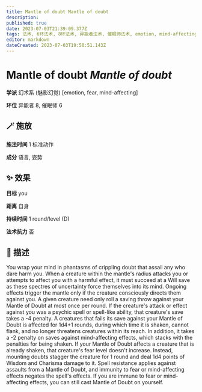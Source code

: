 ```yaml
---
title: Mantle of doubt Mantle of doubt
description: 
published: true
date: 2023-07-03T21:39:09.377Z
tags: 法术, 6环法术, 8环法术, 异能者法术, 催眠师法术, emotion, mind-affecting, 幻术系, fear, 魅影幻觉
editor: markdown
dateCreated: 2023-07-03T19:50:51.143Z
---
```


# **Mantle of doubt** *Mantle of doubt*

**学派** 幻术系 (魅影幻觉) \[emotion, fear, mind-affecting\] 

**环位** 异能者 8, 催眠师 6

## 🪄 施放

**施法时间** 1 标准动作

**成分** 语言, 姿势

## ✨ 效果 

**目标** you 

**距离** 自身  

**持续时间** 1 round/level (D) 

**法术抗力** 否

## 📖 描述

You wrap your mind in phantasms of crippling doubt that assail any who dare harm you. When a creature within the mantle's radius attacks you or attempts to affect you with a harmful effect, it must succeed at a Will save as these spectres of uncertainty force themselves into its mind. Ongoing effects trigger the mantle only if the creature consciously directs them against you. A given creature need only roll a saving throw against your Mantle of Doubt at most once per round. If the creature's attack or effect against you was a psychic spell or spell-like ability, that creature's save takes a -4 penalty. A creatures that fails its save against your Mantle of Doubt is affected for 1d4+1 rounds, during which time it is shaken, cannot flank, and no longer threatens creatures within its reach. In addition, it takes a -2 penalty on saves against mind-affecting effects, which stacks with the penalties for being shaken. If your Mantle of Doubt affects a creature that is already shaken, that creature's fear level doesn't increase. Instead, mounting doubts stagger the creature for 1 round and deal 1d4 points of Wisdom and Charisma damage to it.  Spell resistance applies against assaults from a Mantle of Doubt, and immunity to fear or mind-affecting effects negates the spell's effects. If you are immune to fear or mind-affecting effects, you can still cast Mantle of Doubt on yourself.
    